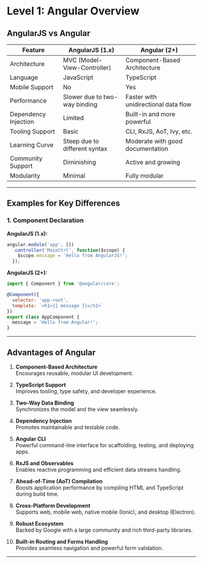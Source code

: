 # Level 1: Angular Overview

## AngularJS vs Angular

| Feature                  | AngularJS (1.x)                         | Angular (2+)                              |
|--------------------------|----------------------------------------|-------------------------------------------|
| Architecture             | MVC (Model-View-Controller)            | Component-Based Architecture              |
| Language                 | JavaScript                             | TypeScript                                |
| Mobile Support           | No                                     | Yes                                       |
| Performance              | Slower due to two-way binding          | Faster with unidirectional data flow      |
| Dependency Injection     | Limited                                | Built-in and more powerful                |
| Tooling Support          | Basic                                  | CLI, RxJS, AoT, Ivy, etc.                 |
| Learning Curve           | Steep due to different syntax          | Moderate with good documentation          |
| Community Support        | Diminishing                            | Active and growing                        |
| Modularity               | Minimal                                | Fully modular                             |

---

## Examples for Key Differences

### 1. **Component Declaration**

**AngularJS (1.x):**
```javascript
angular.module('app', [])
  .controller('MainCtrl', function($scope) {
    $scope.message = 'Hello from AngularJS!';
  });
```
**AngularJS (2+):**
```javascript
import { Component } from '@angular/core';

@Component({
  selector: 'app-root',
  template: `<h1>{{ message }}</h1>`
})
export class AppComponent {
  message = 'Hello from Angular!';
}
```
---

## Advantages of Angular

1. **Component-Based Architecture**  
   Encourages reusable, modular UI development.

2. **TypeScript Support**  
   Improves tooling, type safety, and developer experience.

3. **Two-Way Data Binding**  
   Synchronizes the model and the view seamlessly.

4. **Dependency Injection**  
   Promotes maintainable and testable code.

5. **Angular CLI**  
   Powerful command-line interface for scaffolding, testing, and deploying apps.

6. **RxJS and Observables**  
   Enables reactive programming and efficient data streams handling.

7. **Ahead-of-Time (AoT) Compilation**  
   Boosts application performance by compiling HTML and TypeScript during build time.

8. **Cross-Platform Development**  
   Supports web, mobile web, native mobile (Ionic), and desktop (Electron).

9. **Robust Ecosystem**  
   Backed by Google with a large community and rich third-party libraries.

10. **Built-in Routing and Forms Handling**  
    Provides seamless navigation and powerful form validation.

---
